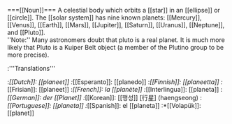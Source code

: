 ===[[Noun]]===
A celestial body which orbits a [[star]] in an [[ellipse]] or [[circle]].  The [[solar system]] has nine known planets: [[Mercury]], [[Venus]], [[Earth]], [[Mars]], [[Jupiter]], [[Saturn]], [[Uranus]], [[Neptune]], and [[Pluto]].<br>
''Note:'' Many astronomers doubt that pluto is a real planet. It is much more likely that Pluto is a Kuiper Belt object (a member of the Plutino group to be more precise).

:'''Translations'''

:*[[Dutch]]: [[planeet]]
:*[[Esperanto]]: [[planedo]]
:*[[Finnish]]: [[planeetta]]
:*[[Frisian]]: [[planeet]]
:*[[French]]: la [[planète]]
:*[[Interlingua]]: [[planeta]]
:*[[German]]: der [[Planet]]
:*[[Korean]]: [[행성]] [行星] (haengseong)
:*[[Portuguese]]: [[planeta]]
:*[[Spanish]]: el [[planeta]]
:*[[Volapük]]: [[planet]]